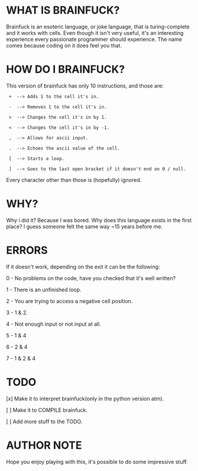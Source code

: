 # WHAT IS BRAINFUCK?

Brainfuck is an esoteric language, or joke language, that is turing-complete and it works with cells. 
Even though it isn't very useful, it's an interesting experience every passionate programmer should 
experience. The name comes because coding on it does feel you that.

# HOW DO I BRAINFUCK?

This version of brainfuck has only 10 instructions, and those are:

```
 +  --> Adds 1 to the cell it's in.

 -  --> Removes 1 to the cell it's in.

 >  --> Changes the cell it's in by 1.

 <  --> Changes the cell it's in by -1.

 ,  --> Allows for ascii input.

 .  --> Echoes the ascii value of the cell.

 [  --> Starts a loop.

 ]  --> Goes to the last open bracket if it doesn't end on 0 / null.
```

Every character other than those is (hopefully) ignored.

# WHY?

Why i did it? Because I was bored. Why does this language exists in the first place? I guess someone felt the same way ~15 years before me.

# ERRORS
If it doesn't work, depending on the exit it can be the following:

0  -  No problems on the code, have you checked that it's well written?

1  -  There is an unfinished loop.

2  -  You are trying to access a negative cell position.

3  -  1 & 2.

4  -  Not enough input or not input at all.

5  -  1 & 4

6  -  2 & 4

7  -  1 & 2 & 4

# TODO
[x] Make it to interpret brainfuck(only in the python version atm).

[ ] Make it to COMPILE brainfuck.

[ ] Add more stuff to the TODO.

# AUTHOR NOTE

Hope you enjoy playing with this, it's possible to do some impressive stuff.
